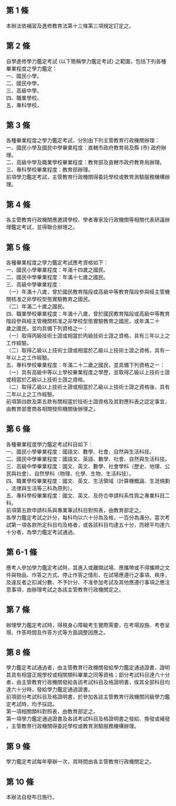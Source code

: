 第 1 條
-------
本辦法依補習及進修教育法第十三條第三項規定訂定之。

第 2 條
-------
自學進修學力鑑定考試 (以下簡稱學力鑑定考試) 之範圍，包括下列各種  
畢業程度之學力鑑定：  
一、國民小學。  
二、國民中學。  
三、高級中學。  
四、職業學校。  
五、專科學校。

第 3 條
-------
各種畢業程度之學力鑑定考試，分別由下列主管教育行政機關辦理：  
一、國民小學及國民中學畢業程度：直轄市政府教育局及縣 (市) 政府辦  
    理。  
二、高級中學及職業學校畢業程度：教育部及直轄市政府教育局辦理。  
三、專科學校畢業程度：教育部辦理。  
前項學力鑑定考試，主管教育行政機關得委託學校或教育測驗服務機構辦  
理。

第 4 條
-------
各主管教育行政機關應邀請學校、學者專家及行政機關等相關代表研議辦  
理鑑定考試，並得聯合辦理之。

第 5 條
-------
各種畢業程度之學力鑑定考試應考資格如下：  
一、國民小學畢業程度：年滿十四歲之國民。  
二、國民中學畢業程度：年滿十七歲之國民。  
三、高級中學畢業程度：  
（一）年滿十八歲，曾於國民教育階段或高級中等教育階段參與經主管機  
      關核准之非學校型態實驗教育之國民。  
（二）年滿二十歲之國民。  
四、職業學校畢業程度：年滿十八歲，曾於國民教育階段或高級中等教育  
    階段參與經主管機關核准之非學校型態實驗教育之國民，或年滿二十  
    歲之國民，並均具備下列資格之一：  
（一）取得丙級技術士證或相當於丙級技術士證之資格，具有三年以上之  
      工作經驗。  
（二）取得乙級以上技術士證或相當於乙級以上技術士證之資格，具有一  
      年以上之工作經驗。  
五、專科學校畢業程度：年滿二十二歲之國民，並具備下列資格之一：  
（一）具有高級中等以上學校畢業程度之學歷，並取得乙級以上技術士證  
      或相當於乙級以上技術士證之資格。  
（二）取得乙級以上技術士證或相當於乙級以上技術士證之資格後，具有  
      二年以上之工作經驗。  
前項第四款及第五款有關相當於技術士證資格及其對應科表之認定事宜，  
由教育部會商各相關發照機關後辦理之。

第 6 條
-------
各種畢業程度學力鑑定考試科目如下：  
一、國民小學畢業程度：國語文、數學、社會、自然與生活科技。  
二、國民中學畢業程度：國語文、英語、數學、社會、自然與生活科技。  
三、高級中學畢業程度：國文、英文、數學、社會學科（歷史、地理、公  
    民與社會）、自然學科（物理、化學、生物、生活科技）。  
四、職業學校畢業程度：國文、英文、生活領域（計算機概論、生涯規劃  
    、法律與生活等三科為原則）。  
五、專科學校畢業程度：國文、英文、及符合申請科系性質之專業科目二  
    科。  
前項第五款申請科系與專業筆試科目對照表，由教育部定之。  
各學力鑑定考試之計分，每科均以六十分為及格，一百分為滿分。當次考  
試第一項各款所定科目均及格者，或各該科目均達五十分，而總平均達六  
十分者，為學力鑑定考試通過。

第 6-1 條
---------
應考人參加學力鑑定考試時，其進入或離開試場、應攜帶或不得攜帶之文  
件與物品、作答之方式、停止作答之情形、在試場應遵行之事項、秩序，  
及違反者之扣減分數、不予計分、不准參加考試及其他應遵行事項之應注  
意事項，由辦理考試之各該主管教育行政機關定之。

第 7 條
-------
辦理學力鑑定考試時，得視身心障礙考生實際需要，在考場設施、考卷呈  
現、作答時間及作答方式等方面調整因應之。

第 8 條
-------
學力鑑定考試通過者，由主管教育行政機關發給學力鑑定通過證書，證明  
其具有相當正規學校或相關類科畢業之同等資格；部分考試科目達六十分  
者，由主管教育行政機關發給各該考試科目及格證明書，俟其全部科目均  
達六十分時，發給學力鑑定通過證書。  
前項部分考試科目及格證明書，於參加各該主管教育行政機關同級學力鑑  
定考試時，均予採認。  
第一項相關類科對照表，由教育部定之。  
第一項學力鑑定通過證書及各該考試科目及格證明書之發給、換發或補發  
，主管教育行政機關得委託學校或教育測驗服務機構辦理。

第 9 條
-------
學力鑑定考試每年舉辦一次，其時間由各主管教育行政機關定之。

第 10 條
--------
本辦法自發布日施行。

